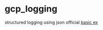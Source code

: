 # gcp_logging

structured logging using json official [basic ex](https://cloud.google.com/logging/docs/samples/logging-write-log-entry)  
